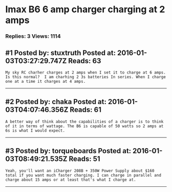 # Imax B6 6 amp charger charging at 2 amps

### Replies: 3 Views: 1114

## \#1 Posted by: stuxtruth Posted at: 2016-01-03T03:27:29.747Z Reads: 63

```
My sky RC charher charges at 2 amps when I set it to charge at 6 amps. Is this normal?  I am charhing 2 3s batteries In series. When I charge one at a time it charges at 4 amps.
```

---
## \#2 Posted by: chaka Posted at: 2016-01-03T04:07:46.356Z Reads: 61

```
A better way of think about the capabilities of a charger is to think of it in terms of wattage. The B6 is capable of 50 watts so 2 amps at 6s is what I would expect.
```

---
## \#3 Posted by: torqueboards Posted at: 2016-01-03T08:49:21.535Z Reads: 51

```
Yeah, you'll want an iCharger 208B + 350W Power Supply about $160 total if you want much faster charging. I can charge in parallel and charge about 15 amps or at least that's what I charge at.
```

---
